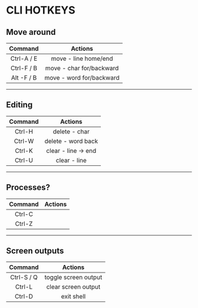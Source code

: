 # CLI HOTKEYS

## Move around

|  Command   |          Actions         |
|:----------:|:------------------------:|
| Ctrl-A / E |   move - line home/end   |
| Ctrl-F / B | move - char for/backward |
| Alt -F / B | move - word for/backward |

-------

## Editing

| Command  |       Actions       |
|:--------:|:-------------------:|
|  Ctrl-H  |    delete - char    |
|  Ctrl-W  |  delete - word back |
|  Ctrl-K  | clear - line → end  |
|  Ctrl-U  |     clear - line    |

-------

## Processes?

| Command  | Actions |
|:--------:|:-------:|
|  Ctrl-C  |         |
|  Ctrl-Z  |         |

-------

## Screen outputs

|  Command   |        Actions       |
|:----------:|:--------------------:|
| Ctrl-S / Q | toggle screen output |
|   Ctrl-L   |  clear screen output |
|   Ctrl-D   |      exit shell      |
